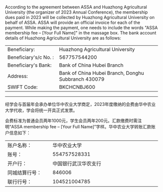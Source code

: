 According to the agreement between ASSA and Huazhong Agricultural University (the organizer of 2023 Annual Conference), the membership dues paid in 2023 will be collected by Huazhong Agricultural University on behalf of ASSA. ASSA will provide an official invoice for each of the payment. While making the payment, one needs to include the words "ASSA membership fee – [Your Full Name]" in the massage box. The bank account details of Huazhong Agricultural University are as follows:

<table width="400px">
    <tbody>
        <tr>
            <td style="width: 180px">Beneficiary: </td>
            <td style="width: 440px">Huazhong Agricultural University</td>
        </tr>
        <tr>
            <td>Beneficiary's/c No. : </td>
            <td>567757544200</td>
        </tr>
        <tr>
            <td>Beneficiary's Bank: </td>
            <td>Bank of China Hubei Branch</td>
        </tr>
        <tr>
            <td>Address: </td>
            <td>Bank of China Hubei Branch, Donghu Subbranch 430079</td>
        </tr>
        <tr>
            <td>SWIFT Code: </td>
            <td>BKCHCNBJ600</td>
        </tr>
    </tbody>
</table>

<hr>

经学会与首届年会承办单位华中农业大学商定，2023年度缴纳的会费由华中农业大学代收，学会将统一开具正式发票。

会费标准为普通会员两年1000元，学生会员两年200元。汇款缴费时需注明“ASSA membership fee – [Your Full Name]”字样。华中农业大学转账汇款账户信息如下：

<table>
    <tbody>
        <tr>
            <td style="width: 180px">账户名称：</td>
            <td style="width: 440px">华中农业大学</td>
        </tr>
        <tr>
            <td>账号：</td>
            <td>554757528331</td>
        </tr>
        <tr>
            <td>开户行：</td>
            <td>中国银行武汉华农支行</td>
        </tr>
        <tr>
            <td>同城结算行号：</td>
            <td>846006</td>
        </tr>
        <tr>
            <td>联行行号：</td>
            <td>104521004785</td>
        </tr>
    </tbody>
</table>